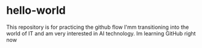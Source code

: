 # hello-world
This repository is for practicing the github flow
I'mm transitioning into the world of IT and am very interested in AI technology. Im learning GitHub right now
